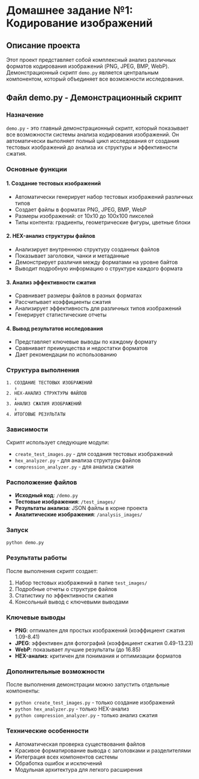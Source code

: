 # Домашнее задание №1: Кодирование изображений

## Описание проекта

Этот проект представляет собой комплексный анализ различных форматов кодирования изображений (PNG, JPEG, BMP, WebP). Демонстрационный скрипт `demo.py` является центральным компонентом, который объединяет все возможности исследования.

## Файл demo.py - Демонстрационный скрипт

### Назначение
`demo.py` - это главный демонстрационный скрипт, который показывает все возможности системы анализа кодирования изображений. Он автоматически выполняет полный цикл исследования от создания тестовых изображений до анализа их структуры и эффективности сжатия.

### Основные функции

#### 1. Создание тестовых изображений
- Автоматически генерирует набор тестовых изображений различных типов
- Создает файлы в форматах PNG, JPEG, BMP, WebP
- Размеры изображений: от 10x10 до 100x100 пикселей
- Типы контента: градиенты, геометрические фигуры, цветные блоки

#### 2. HEX-анализ структуры файлов
- Анализирует внутреннюю структуру созданных файлов
- Показывает заголовки, чанки и метаданные
- Демонстрирует различия между форматами на уровне байтов
- Выводит подробную информацию о структуре каждого формата

#### 3. Анализ эффективности сжатия
- Сравнивает размеры файлов в разных форматах
- Рассчитывает коэффициенты сжатия
- Анализирует эффективность для различных типов изображений
- Генерирует статистические отчеты

#### 4. Вывод результатов исследования
- Представляет ключевые выводы по каждому формату
- Сравнивает преимущества и недостатки форматов
- Дает рекомендации по использованию

### Структура выполнения

```
1. СОЗДАНИЕ ТЕСТОВЫХ ИЗОБРАЖЕНИЙ
   ↓
2. HEX-АНАЛИЗ СТРУКТУРЫ ФАЙЛОВ
   ↓
3. АНАЛИЗ СЖАТИЯ ИЗОБРАЖЕНИЙ
   ↓
4. ИТОГОВЫЕ РЕЗУЛЬТАТЫ
```

### Зависимости

Скрипт использует следующие модули:
- `create_test_images.py` - для создания тестовых изображений
- `hex_analyzer.py` - для анализа структуры файлов
- `compression_analyzer.py` - для анализа сжатия

### Расположение файлов

- **Исходный код**: `/demo.py`
- **Тестовые изображения**: `/test_images/`
- **Результаты анализа**: JSON файлы в корне проекта
- **Аналитические изображения**: `/analysis_images/`

### Запуск

```bash
python demo.py
```

### Результаты работы

После выполнения скрипт создает:
1. Набор тестовых изображений в папке `test_images/`
2. Подробные отчеты о структуре файлов
3. Статистику по эффективности сжатия
4. Консольный вывод с ключевыми выводами

### Ключевые выводы

- **PNG**: оптимален для простых изображений (коэффициент сжатия 1.09-8.41)
- **JPEG**: эффективен для фотографий (коэффициент сжатия 0.49-13.23)
- **WebP**: показывает лучшие результаты (до 16.85)
- **HEX-анализ**: критичен для понимания и оптимизации форматов

### Дополнительные возможности

После выполнения демонстрации можно запустить отдельные компоненты:
- `python create_test_images.py` - только создание изображений
- `python hex_analyzer.py` - только HEX-анализ
- `python compression_analyzer.py` - только анализ сжатия

### Технические особенности

- Автоматическая проверка существования файлов
- Красивое форматирование вывода с заголовками и разделителями
- Интеграция всех компонентов системы
- Обработка ошибок и исключений
- Модульная архитектура для легкого расширения
